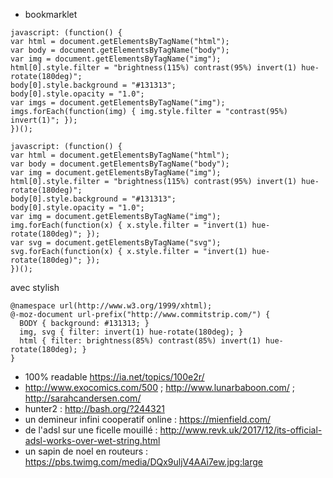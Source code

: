 * bookmarklet

```
javascript: (function() {
var html = document.getElementsByTagName("html");
var body = document.getElementsByTagName("body");
var img = document.getElementsByTagName("img");
html[0].style.filter = "brightness(115%) contrast(95%) invert(1) hue-rotate(180deg)";
body[0].style.background = "#131313";
body[0].style.opacity = "1.0";
var imgs = document.getElementsByTagName("img");
imgs.forEach(function(img) { img.style.filter = "contrast(95%) invert(1)"; });
})();
```

```
javascript: (function() {
var html = document.getElementsByTagName("html");
var body = document.getElementsByTagName("body");
var img = document.getElementsByTagName("img");
html[0].style.filter = "brightness(115%) contrast(95%) invert(1) hue-rotate(180deg)";
body[0].style.background = "#131313";
body[0].style.opacity = "1.0";
var img = document.getElementsByTagName("img");
img.forEach(function(x) { x.style.filter = "invert(1) hue-rotate(180deg)"; });
var svg = document.getElementsByTagName("svg");
svg.forEach(function(x) { x.style.filter = "invert(1) hue-rotate(180deg)"; });
})();
```

avec stylish
```
@namespace url(http://www.w3.org/1999/xhtml);
@-moz-document url-prefix("http://www.commitstrip.com/") {
  BODY { background: #131313; }
  img, svg { filter: invert(1) hue-rotate(180deg); }
  html { filter: brightness(85%) contrast(85%) invert(1) hue-rotate(180deg); }
}
```

* 100% readable https://ia.net/topics/100e2r/
* http://www.exocomics.com/500 ; http://www.lunarbaboon.com/ ; http://sarahcandersen.com/
* hunter2 : http://bash.org/?244321
* un demineur infini cooperatif online : https://mienfield.com/
* de l'adsl sur une ficelle mouillé : http://www.revk.uk/2017/12/its-official-adsl-works-over-wet-string.html
* un sapin de noel en routeurs : https://pbs.twimg.com/media/DQx9uljV4AAi7ew.jpg:large
